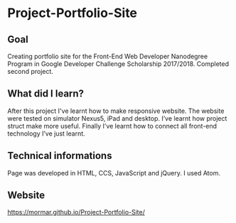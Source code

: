 # Project-Portfolio-Site

## Goal
Creating portfolio site for the Front-End Web Developer Nanodegree Program in Google Developer Challenge Scholarship 2017/2018.
Completed second project. 

## What did I learn? 
After this project I've learnt how to make responsive website. The website were tested on simulator Nexus5, iPad and desktop.
I’ve learnt how project struct make more useful. Finally I’ve learnt how to connect all front-end technology I’ve just learnt.

## Technical informations
Page was developed in HTML, CCS, JavaScript and jQuery. I used Atom. 

## Website
https://mormar.github.io/Project-Portfolio-Site/
